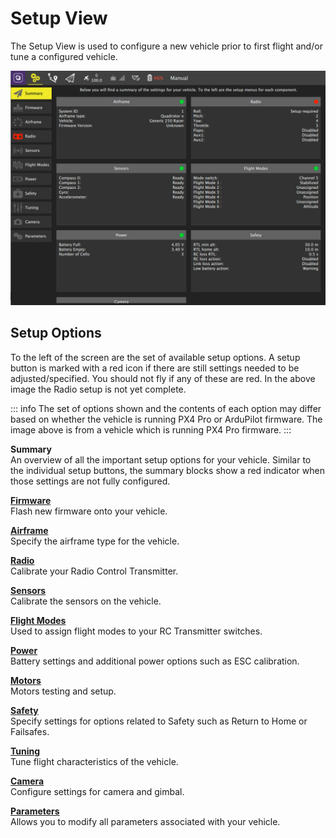 # Setup View

The Setup View is used to configure a new vehicle prior to first flight and/or tune a configured vehicle.

![](../../../assets/setup/setup_view.jpg)

## Setup Options

To the left of the screen are the set of available setup options. A setup button is marked with a red icon if there are still settings needed to be adjusted/specified. You should not fly if any of these are red. In the above image the Radio setup is not yet complete.

::: info
The set of options shown and the contents of each option may differ based on whether the vehicle is running PX4 Pro or ArduPilot firmware. The image above is from a vehicle which is running PX4 Pro firmware.
:::

**Summary** <br />An overview of all the important setup options for your vehicle. Similar to the individual setup buttons, the summary blocks show a red indicator when those settings are not fully configured.

**[Firmware](firmware.md)** <br />Flash new firmware onto your vehicle.

**[Airframe](airframe.md)** <br />Specify the airframe type for the vehicle.

**[Radio](radio.md)** <br />Calibrate your Radio Control Transmitter.

**[Sensors](sensors.md)** <br />Calibrate the sensors on the vehicle.

**[Flight Modes](flight_modes.md)** <br />Used to assign flight modes to your RC Transmitter switches.

**[Power](power.md)** <br />Battery settings and additional power options such as ESC calibration.

**[Motors](motors.md)** <br />Motors testing and setup.

**[Safety](Safety.md)** <br />Specify settings for options related to Safety such as Return to Home or Failsafes.

**[Tuning](tuning.md)** <br />Tune flight characteristics of the vehicle.

**[Camera](camera.md)** <br />Configure settings for camera and gimbal.

**[Parameters](parameters.md)** <br />Allows you to modify all parameters associated with your vehicle. <br /> <br />
